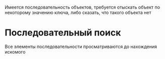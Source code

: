Имеется последовательность объектов, требуется отыскать объект по некоторому значению ключа, либо сказать, что такого объекта нет
# Последовательный поиск
Все элементы последовательности просматриваются до нахождения искомого
